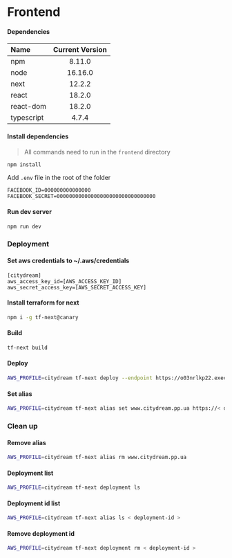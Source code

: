 # Frontend

#### Dependencies
| Name       | Current Version |
|:-----------|:---------------:|
| npm        |     8.11.0      |
| node       |     16.16.0     |
| next       |     12.2.2      |
| react      |     18.2.0      |
| react-dom  |     18.2.0      |
| typescript |      4.7.4      |


#### Install dependencies
> All commands need to run in the ``frontend`` directory

```bash
npm install
```

Add `.env` file in the root of the folder
```
FACEBOOK_ID=000000000000000
FACEBOOK_SECRET=00000000000000000000000000000000
```

#### Run dev server

```bash
npm run dev
```

### Deployment
#### Set aws credentials to ~/.aws/credentials
```
[citydream]
aws_access_key_id=[AWS_ACCESS_KEY_ID]
aws_secret_access_key=[AWS_SECRET_ACCESS_KEY]
```

#### Install terraform for next
```bash
npm i -g tf-next@canary
```

#### Build
```bash
tf-next build
```
#### Deploy
```bash
AWS_PROFILE=citydream tf-next deploy --endpoint https://o03nrlkp22.execute-api.eu-central-1.amazonaws.com
```

#### Set alias
```bash
AWS_PROFILE=citydream tf-next alias set www.citydream.pp.ua https://< deployment-id >.citydream.pp.ua
```

### Clean up

#### Remove alias
```bash
AWS_PROFILE=citydream tf-next alias rm www.citydream.pp.ua
```

#### Deployment list
```bash
AWS_PROFILE=citydream tf-next deployment ls
```

#### Deployment id list
```bash
AWS_PROFILE=citydream tf-next alias ls < deployment-id >
```

#### Remove deployment id
```bash
AWS_PROFILE=citydream tf-next deployment rm < deployment-id >
```
